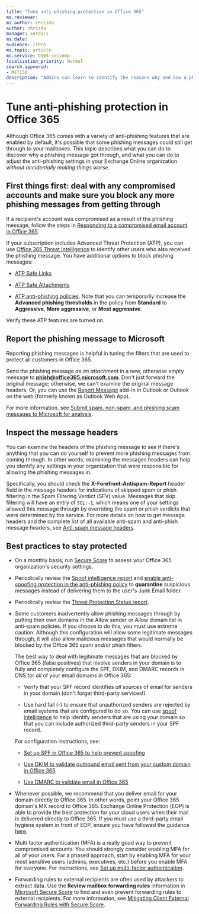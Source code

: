 ```yaml
---
title: "Tune anti-phishing protection in Office 365"
ms.reviewer: 
ms.author: chrisda
author: chrisda
manager: serdars
ms.date: 
audience: ITPro
ms.topic: article
ms.service: O365-seccomp
localization_priority: Normal
search.appverid:
- MET150
description: "Admins can learn to identify the reasons why and how a phishing messages got through, and what to do to prevent more phishing messages in the future."
---
```


# Tune anti-phishing protection in Office 365

Although Office 365 comes with a variety of anti-phishing features that are enabled by default, it's possible that some phishing messages could still get through to your mailboxes. This topic describes what you can do to discover why a phishing message got through, and what you can do to adjust the anti-phishing settings in your Exchange Online organization _without accidentally making things worse_.

## First things first: deal with any compromised accounts and make sure you block any more phishing messages from getting through

If a recipient's account was compromised as a result of the phishing message, follow the steps in [Responding to a compromised email account in Office 365](responding-to-a-compromised-email-account.md).

If your subscription includes Advanced Threat Protection (ATP), you can use [Office 365 Threat Intelligence](office-365-ti.md) to identify other users who also received the phishing message. You have additional options to block phishing messages:

- [ATP Safe Links](set-up-atp-safe-links-policies.md)

- [ATP Safe Attachments](set-up-atp-safe-attachments-policies.md)

- [ATP anti-phishing policies](set-up-anti-phishing-policies.md). Note that you can temporarily increase the **Advanced phishing thresholds** in the policy from **Standard** to **Aggressive**, **More aggressive**, or **Most aggressive**.

Verify these ATP features are turned on.

## Report the phishing message to Microsoft

Reporting phishing messages is helpful in tuning the filters that are used to protect all customers in Office 365.

Send the phishing message _as an attachment_ in a new, otherwise empty message to **phish@office365.microsoft.com**. Don't just forward the original message; otherwise, we can't examine the original message headers. Or, you can use the [Report Message](https://docs.microsoft.com/office365/securitycompliance/enable-the-report-message-add-in) add-in in Outlook or Outlook on the web (formerly known as Outlook Web App).

For more information, see [Submit spam, non-spam, and phishing scam messages to Microsoft for analysis](submit-spam-non-spam-and-phishing-scam-messages-to-microsoft-for-analysis.md).

## Inspect the message headers

You can examine the headers of the phishing message to see if there's anything that you can do yourself to prevent more phishing messages from coming through. In other words, examining the messages headers can help you identify any settings in your organization that were responsible for allowing the phishing messages in.

Specifically, you should check the **X-Forefront-Antispam-Report** header field in the message headers for indications of skipped spam or phish filtering in the Spam Filtering Verdict (SFV) value. Messages that skip filtering will have an entry of `SCL:-1`, which means one of your settings allowed this message through by overriding the spam or phish verdicts that were determined by the service. For more details on how to get message headers and the complete list of all available anti-spam and anti-phish message headers, see [Anti-spam message headers](https://docs.microsoft.com/office365/SecurityCompliance/anti-spam-message-headers).

## Best practices to stay protected

- On a monthly basis, run [Secure Score](microsoft-secure-score.md) to assess your Office 365 organization's security settings.

- Periodically review the [Spoof intelligence report](learn-about-spoof-intelligence.md) and [enable anti-spoofing protection in the anti-phishing policy](learn-about-spoof-intelligence.md#configuring-the-anti-spoofing-policy) to **quarantine** suspicious messages instead of delivering them to the user's Junk Email folder.

- Periodically review the [Threat Protection Status report](view-reports-for-atp.md#threat-protection-status-report).

- Some customers inadvertently allow phishing messages through by putting their own domains in the Allow sender or Allow domain list in anti-spam policies. If you choose to do this, you must use extreme caution. Although this configuration will allow some legitimate messages through, it will also allow malicious messages that would normally be blocked by the Office 365 spam and/or phish filters.

  The best way to deal with legitimate messages that are blocked by Office 365 (false positives) that involve senders in your domain is to fully and completely configure the SPF, DKIM, and DMARC records in DNS for _all_ of your email domains in Office 365:

  - Verify that your SPF record identifies _all_ sources of email for senders in your domain (don't forget third-party services!).

  - Use hard fail (\-) to ensure that unauthorized senders are rejected by email systems that are configured to do so. You can use [spoof intelligence](https://docs.microsoft.com/office365/securitycompliance/learn-about-spoof-intelligence) to help identify senders that are using your domain so that you can include authorized third-party senders in your SPF record.

  For configuration instructions, see:
  
  - [Set up SPF in Office 365 to help prevent spoofing](set-up-spf-in-office-365-to-help-prevent-spoofing.md)

  - [Use DKIM to validate outbound email sent from your custom domain in Office 365](use-dkim-to-validate-outbound-email.md)

  - [Use DMARC to validate email in Office 365](use-dmarc-to-validate-email.md)

- Whenever possible, we recommend that you deliver email for your domain directly to Office 365. In other words, point your Office 365 domain's MX record to Office 365. Exchange Online Protection (EOP) is able to provide the best protection for your cloud users when their mail is delivered directly to Office 365. If you must use a third-party email hygiene system in front of EOP, ensure you have followed the guidance [here](https://docs.microsoft.com/exchange/mail-flow-best-practices/manage-mail-flow-using-third-party-cloud).

- Multi factor authentication (MFA) is a really good way to prevent compromised accounts. You should strongly consider enabling MFA for all of your users. For a phased approach, start by enabling MFA for your most sensitive users (admins, executives, etc.) before you enable MFA for everyone. For instructions, see [Set up multi-factor authentication](https://docs.microsoft.com/office365/admin/security-and-compliance/set-up-multi-factor-authentication).

- Forwarding rules to external recipients are often used by attackers to extract data. Use the **Review mailbox forwarding rules** information in [Microsoft Secure Score](microsoft-secure-score.md) to find and even prevent forwarding rules to external recipients. For more information, see [Mitigating Client External Forwarding Rules with Secure Score](https://blogs.technet.microsoft.com/office365security/mitigating-client-external-forwarding-rules-with-secure-score/).
